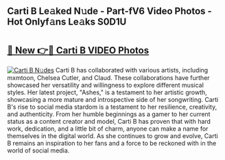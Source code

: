 ## Carti B Le𝚊ked N𝚞de - Part-fV6 Video Photos - Hot Onlyf𝚊ns Le𝚊ks S0D1U

# <h2><a href="http://ac18251.deff.icu/?id=Carti+B">🔗 New 👉🔴 Carti B VIDEO Photos</a></h2>

[![Carti B N𝚞des](https://i.imgur.com/rIISA9y.gif)](http://ac18251.deff.icu/?id=Carti+B)
Carti B has collaborated with various artists, including mxmtoon, Chelsea Cutler, and Claud. These collaborations have further showcased her versatility and willingness to explore different musical styles. Her latest project, "Ashes," is a testament to her artistic growth, showcasing a more mature and introspective side of her songwriting. Carti B's rise to social media stardom is a testament to her resilience, creativity, and authenticity. From her humble beginnings as a gamer to her current status as a content creator and model, Carti B has proven that with hard work, dedication, and a little bit of charm, anyone can make a name for themselves in the digital world. As she continues to grow and evolve, Carti B remains an inspiration to her fans and a force to be reckoned with in the world of social media.
